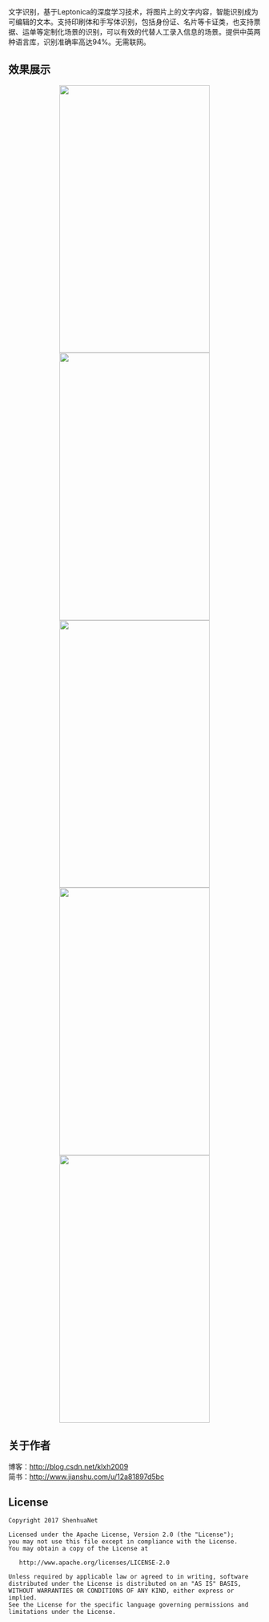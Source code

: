 文字识别，基于Leptonica的深度学习技术，将图片上的文字内容，智能识别成为可编辑的文本。支持印刷体和手写体识别，包括身份证、名片等卡证类，也支持票据、运单等定制化场景的识别，可以有效的代替人工录入信息的场景。提供中英两种语言库，识别准确率高达94%。无需联网。

## 效果展示
<div align="center">
	<img width="300" height="533" src="https://github.com/shenhuanet/Ocr-android/blob/master/screenshot/img_welcome.png"/>
	<img width="300" height="533" src="https://github.com/shenhuanet/Ocr-android/blob/master/screenshot/img_process.png"/>
	<img width="300" height="533" src="https://github.com/shenhuanet/Ocr-android/blob/master/screenshot/img_result.png"/>
	<img width="300" height="533" src="https://github.com/shenhuanet/Ocr-android/blob/master/screenshot/img_user.png"/>
	<img width="300" height="533" src="https://github.com/shenhuanet/Ocr-android/blob/master/screenshot/img_history.png"/>
</div>

## 关于作者
博客：http://blog.csdn.net/klxh2009<br>
简书：http://www.jianshu.com/u/12a81897d5bc

## License

    Copyright 2017 ShenhuaNet

    Licensed under the Apache License, Version 2.0 (the "License");
    you may not use this file except in compliance with the License.
    You may obtain a copy of the License at

       http://www.apache.org/licenses/LICENSE-2.0

    Unless required by applicable law or agreed to in writing, software
    distributed under the License is distributed on an "AS IS" BASIS,
    WITHOUT WARRANTIES OR CONDITIONS OF ANY KIND, either express or implied.
    See the License for the specific language governing permissions and
    limitations under the License.